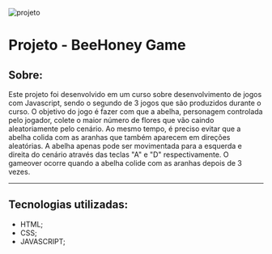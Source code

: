 ![projeto](https://ik.imagekit.io/9eeypfgot/Captura_de_Tela__157_.png?ik-sdk-version=javascript-1.4.3&updatedAt=1675173109747)

# **Projeto - BeeHoney Game**

## **Sobre:**
Este projeto foi desenvolvido em um curso sobre desenvolvimento de jogos com Javascript, sendo o segundo de 3 jogos que são produzidos durante o curso. O objetivo do jogo é fazer com que a abelha, personagem controlada pelo jogador, colete o maior número de flores que vão caindo aleatoriamente pelo cenário. Ao mesmo tempo, é preciso evitar que a abelha colida com as aranhas que também aparecem em direções aleatórias. A abelha apenas pode ser movimentada para a esquerda e direita do cenário através das teclas "A" e "D" respectivamente. O gameover ocorre quando a abelha colide com as aranhas depois de 3 vezes.

---
## **Tecnologias utilizadas:**
 - HTML;
 - CSS;
 - JAVASCRIPT;
